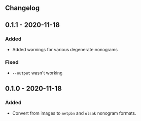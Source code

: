 ## Changelog

## 0.1.1 - 2020-11-18
### Added 
 - Added warnings for various degenerate nonograms
### Fixed
 - `--output` wasn't working

## 0.1.0 - 2020-11-18
### Added 
 - Convert from images to `netpbn` and `olsak` nonogram formats.